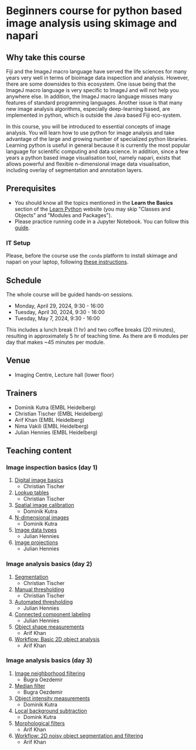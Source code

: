 # Beginners course for python based image analysis using skimage and napari

## Why take this course

Fiji and the ImageJ macro language have served the life sciences for many years very well in terms of bioimage data inspection and analysis. However, there are some downsides to this ecosystem. One issue being that the ImageJ macro language is very specific to ImageJ and will not help you anywhere else. In addition, the ImageJ macro language misses many features of standard programming languages. Another issue is that many new image analysis algorithms, especially deep-learning based, are implemented in python, which is outside the Java based Fiji eco-system.

In this course, you will be introduced to essential concepts of image analysis. You will learn how to use python for image analysis and take advantage of the large and growing number of specialized python libraries. Learning python is useful in general because it is currently the most popular language for scientific computing and data science. In addition, since a few years a python based image visualisation tool, namely napari, exists that allows powerful and flexible n-dimensional image data visualisation, including overlay of segmentation and annotation layers.

## Prerequisites

* You should know all the topics mentioned in the **Learn the Basics** section of the [Learn Python](https://www.learnpython.org/en/Welcome) website (you may skip "Classes and Objects" and "Modules and Packages").
* Please practice running code in a Jupyter Notebook. You can follow this [guide](https://jupyter.org/try-jupyter/retro/notebooks/?path=notebooks/Intro.ipynb).

### IT Setup

Please, before the course use the `conda` platform to install skimage and napari on your laptop, following [these instructions](https://neubias.github.io/training-resources/tool_installation/index.html#skimage_napari). 

## Schedule

The whole course will be guided hands-on sessions.

- Monday, April 29, 2024, 9:30 - 16:00 
- Tuesday, April 30, 2024, 9:30 - 16:00
- Tuesday, May 7, 2024, 9:30 - 16:00

This includes a lunch break (1 hr) and two coffee breaks (20 minutes), resulting in approximately 5 hr of teaching time.
As there are 6 modules per day that makes ~45 minutes per module.

## Venue

- Imaging Centre, Lecture hall (lower floor)

## Trainers

- Dominik Kutra (EMBL Heidelberg)
- Christian Tischer (EMBL Heidelberg)
- Arif Khan (EMBL Heidelberg)
- Nima Vakili (EMBL Heidelberg)
- Julian Hennies (EMBL Heidelberg)

## Teaching content

### Image inspection basics (day 1)

1. [Digital image basics](https://neubias.github.io/training-resources/pixels/index.html)
    - Christian Tischer 
1. [Lookup tables](https://neubias.github.io/training-resources/lut/index.html)
    - Christian Tischer
1. [Spatial image calibration](https://neubias.github.io/training-resources/spatial_calibration/index.html) 
    - Dominik Kutra
1. [N-dimensional images](https://neubias.github.io/training-resources/multidimensional_image_basics/index.html)
    - Dominik Kutra
1. [Image data types](https://neubias.github.io/training-resources/datatypes/index.html) 
    - Julian Hennies
1. [Image projections](https://neubias.github.io/training-resources/projections/index.html)
    - Julian Hennies

### Image analysis basics (day 2)

1. [Segmentation](https://neubias.github.io/training-resources/segmentation/index.html)
    - Christian Tischer
1. [Manual thresholding](https://neubias.github.io/training-resources/binarization/index.html)
    - Christian Tischer
1. [Automated thresholding](https://neubias.github.io/training-resources/auto_threshold/index.html) 
    - Julian Hennies
1. [Connected component labeling](https://neubias.github.io/training-resources/connected_components/index.html)
    - Julian Hennies
1. [Object shape measurements](https://neubias.github.io/training-resources/measure_shapes/index.html)
    - Arif Khan
1. [Workflow: Basic 2D object analysis](https://neubias.github.io/training-resources/workflow_segment_2d_nuclei_measure_shape/index.html)
    - Arif Khan

### Image analysis basics (day 3)

1. [Image neighborhood filtering](https://neubias.github.io/training-resources/filter_neighbourhood/index.html)
    - Bugra Oezdemir
1. [Median filter](https://neubias.github.io/training-resources/median_filter/index.html)
    - Bugra Oezdemir
1. [Object intensity measurements](https://neubias.github.io/training-resources/measure_intensities/index.html)
    - Dominik Kutra
1. [Local background subtraction](https://neubias.github.io/training-resources/local_background_correction/index.html)
    - Domink Kutra
1. [Morphological filters](https://neubias.github.io/training-resources/filter_morphological/index.html)
    - Arif Khan
1. [Workflow: 2D noisy object segmentation and filtering](https://neubias.github.io/training-resources/workflow_segment_2d_noisy_nuclei_filter_objects_measure_shape/index.html)
    - Arif Khan
